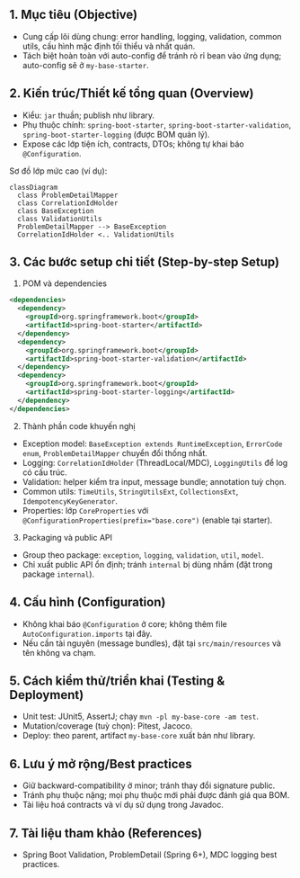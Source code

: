 ## 1. Mục tiêu (Objective)

- Cung cấp lõi dùng chung: error handling, logging, validation, common utils, cấu hình mặc định tối thiểu và nhất quán.
- Tách biệt hoàn toàn với auto-config để tránh rò rỉ bean vào ứng dụng; auto-config sẽ ở `my-base-starter`.

## 2. Kiến trúc/Thiết kế tổng quan (Overview)

- Kiểu: `jar` thuần; publish như library.
- Phụ thuộc chính: `spring-boot-starter`, `spring-boot-starter-validation`, `spring-boot-starter-logging` (được BOM quản lý).
- Expose các lớp tiện ích, contracts, DTOs; không tự khai báo `@Configuration`.

Sơ đồ lớp mức cao (ví dụ):

```mermaid
classDiagram
  class ProblemDetailMapper
  class CorrelationIdHolder
  class BaseException
  class ValidationUtils
  ProblemDetailMapper --> BaseException
  CorrelationIdHolder <.. ValidationUtils
```

## 3. Các bước setup chi tiết (Step-by-step Setup)

1) POM và dependencies

```xml
<dependencies>
  <dependency>
    <groupId>org.springframework.boot</groupId>
    <artifactId>spring-boot-starter</artifactId>
  </dependency>
  <dependency>
    <groupId>org.springframework.boot</groupId>
    <artifactId>spring-boot-starter-validation</artifactId>
  </dependency>
  <dependency>
    <groupId>org.springframework.boot</groupId>
    <artifactId>spring-boot-starter-logging</artifactId>
  </dependency>
</dependencies>
```

2) Thành phần code khuyến nghị

- Exception model: `BaseException extends RuntimeException`, `ErrorCode enum`, `ProblemDetailMapper` chuyển đổi thống nhất.
- Logging: `CorrelationIdHolder` (ThreadLocal/MDC), `LoggingUtils` để log có cấu trúc.
- Validation: helper kiểm tra input, message bundle; annotation tuỳ chọn.
- Common utils: `TimeUtils`, `StringUtilsExt`, `CollectionsExt`, `IdempotencyKeyGenerator`.
- Properties: lớp `CoreProperties` với `@ConfigurationProperties(prefix="base.core")` (enable tại starter).

3) Packaging và public API

- Group theo package: `exception`, `logging`, `validation`, `util`, `model`.
- Chỉ xuất public API ổn định; tránh `internal` bị dùng nhầm (đặt trong package `internal`).

## 4. Cấu hình (Configuration)

- Không khai báo `@Configuration` ở core; không thêm file `AutoConfiguration.imports` tại đây.
- Nếu cần tài nguyên (message bundles), đặt tại `src/main/resources` và tên không va chạm.

## 5. Cách kiểm thử/triển khai (Testing & Deployment)

- Unit test: JUnit5, AssertJ; chạy `mvn -pl my-base-core -am test`.
- Mutation/coverage (tuỳ chọn): Pitest, Jacoco.
- Deploy: theo parent, artifact `my-base-core` xuất bản như library.

## 6. Lưu ý mở rộng/Best practices

- Giữ backward-compatibility ở minor; tránh thay đổi signature public.
- Tránh phụ thuộc nặng; mọi phụ thuộc mới phải được đánh giá qua BOM.
- Tài liệu hoá contracts và ví dụ sử dụng trong Javadoc.

## 7. Tài liệu tham khảo (References)

- Spring Boot Validation, ProblemDetail (Spring 6+), MDC logging best practices.
